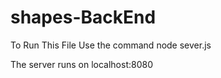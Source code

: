 # shapes-BackEnd

To Run This File Use the command node sever.js

The server runs on localhost:8080
